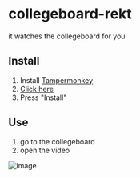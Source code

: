 # collegeboard-rekt
it watches the collegeboard for you


## Install

1. Install [Tampermonkey](https://www.tampermonkey.net/)
2. [Click here](https://github.com/Rubydesic/collegeboard-rekt/raw/main/collegeboard-rekt.user.js)
3. Press "Install"

## Use

1. go to the collegeboard
2. open the video

![image](https://user-images.githubusercontent.com/26909616/154624396-e4fe3359-ca86-49fe-a573-e177338ce70c.png)
